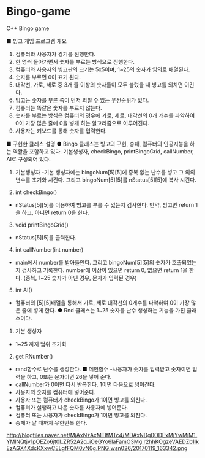 # Bingo-game
C++ Bingo game

■ 빙고 게임 프로그램 개요
   1. 컴퓨터와 사용자가 경기를 진행한다.
2. 한 명씩 돌아가면서 숫자를 부르는 방식으로 진행한다.
3. 컴퓨터와 사용자의 빙고판의 크기는  5x5이며, 1~25의 숫자가 임의로 배열된다.
4. 숫자를 부르면 0이 표기 된다.
5. 대각선, 가로, 세로 중 3개 줄 이상의 숫자들이 모두 불렀을 때 빙고를 외치면 이긴다.
6. 빙고는 숫자를 부른 쪽이 먼저 외칠 수 있는 우선순위가 있다.
7. 컴퓨터는 똑같은 숫자를 부르지 않는다.
8. 숫자를 부르는 방식은 컴퓨터의 경우에 가로, 세로, 대각선의 0개 개수를 파악하여 0이 가장 많은 줄에 0을 넣게 하는 알고리즘으로 이루어진다.
9. 사용자는 키보드를 통해 숫자를 입력한다.

■ 구현한 클레스 설명
 ● Bingo 클래스는 빙고의 구현, 승패, 컴퓨터의 인공지능을 하는 역활을 
    포함하고 있다. 기본생성자, checkBingo, printBingoGrid, callNumber, 
    AI로 구성되어 있다.
1. 기본생성자
  -기본 생성자에는  bingoNum[5][5]에 중복 없는 난수를 넣고 그 외의 
   변수를 초기화 시킨다. 그리고 bingoNum[5][5]를 nStatus[5][5]에 복사
   시킨다.

2. int checkBingo()
   
  -  nStatus[5][5]를 이용하여 빙고를 부를 수 있는지 검사한다. 
     만약, 빙고면 return 1을 하고, 아니면 return 0을 한다.
3. void printBingoGrid()
  
 - nStatus[5][5]를 출력한다.
  
4. int callNumber(int number)
   
   
  - main에서 number를 받아들인다.
    그리고 bingoNum[5][5]의 숫자가 호출되었는지 검사하고 기록한다.
    number에 이상이 있으면 return 0, 없으면 return 1을 한다.
    (중복, 1~25 숫자가 아닌 경우, 문자가 입력된 경우)
5. int AI()
  - 컴퓨터의 [5][5]배열을 통해서 가로, 세로 대각선의 0개수를 파악하여
     0이 가장 많은 줄에 넣게 한다.
 ● Rnd 클래스는 1~25 숫자를 난수 생성하는 기능을 가진 클래스이다.
1. 기본 생성자
  - 1~25 까지 범위 초기화
2. get RNumber()
  - rand함수로 난수를 생성한다.
■ 메인함수
  -사용자가 숫자를 입력받고 숫자이면 입력을 하고, 
   0또는 문자이면 26을 넣어 준다.
  - callNumber가 0이면 다시 반복한다. 1이면 다음으로 넘어간다.
  - 사용자의 숫자를 컴퓨터에 넣어준다.
  - 사용자 또는 컴퓨터가 checkBingo가 1이면 빙고를 외친다.
  - 컴퓨터가 실행하고 나온 숫자를 사용자에 넣어준다.
  - 컴퓨터 또는 사용자가 checkBingo가 1이면 빙고를 외친다.
  - 승패가 날 때까지 무한반복 한다.
  
  http://blogfiles.naver.net/MjAxNzAxMTlfMTc4/MDAxNDg0ODExMjYwMjM1.YMlNQtjv1pOEZo6jt0l_ZR52A2q_iOeGYo6laFamO3Mg.r2hhKOgzeVAEDZb1lkEzAGX4XdcKXxwCELgfFQM0vN0g.PNG.wsn026/20170119_163342.png
